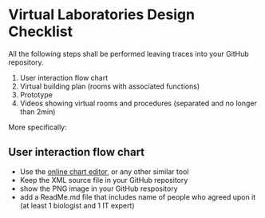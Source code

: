 # Virtual Laboratories Design Checklist

All the following steps shall be performed leaving traces into your GitHub repository.

1. User interaction flow chart
2. Virtual building plan (rooms with associated functions)
3. Prototype
4. Videos showing virtual rooms and procedures (separated and no longer than 2min)

More specifically:

## User interaction flow chart

* Use the [online chart editor](http://draw.io), or any other similar tool
* Keep the XML source file in your GitHub repository
* show the PNG image in your GitHub respository
* add a ReadMe.md file that includes name of people who agreed upon it (at least 1 biologist and 1 IT expert)

